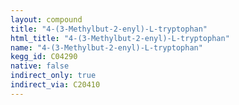 ```yaml
---
layout: compound
title: "4-(3-Methylbut-2-enyl)-L-tryptophan"
html_title: "4-(3-Methylbut-2-enyl)-L-tryptophan"
name: "4-(3-Methylbut-2-enyl)-L-tryptophan"
kegg_id: C04290
native: false
indirect_only: true
indirect_via: C20410
---
```

